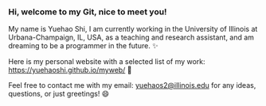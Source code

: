 ### Hi, welcome to my Git, nice to meet you!

My name is Yuehao Shi, I am currently working in the University of Illinois at Urbana-Champaign, IL, USA, as a teaching and research assistant, and am dreaming to be a programmer in the future. ✨

Here is my personal website with a selected list of my work: https://yuehaoshi.github.io/myweb/ 🌱

Feel free to contact me with my email: yuehaos2@illinois.edu for any ideas, questions, or just greetings! 😄

<!--
**yuehaoshi/yuehaoshi** is a ✨ _special_ ✨ repository because its `README.md` (this file) appears on your GitHub profile.

Here are some ideas to get you started:

- 🔭 I’m currently working on ...
- 🌱 I’m currently learning ...
- 👯 I’m looking to collaborate on ...
- 🤔 I’m looking for help with ...
- 💬 Ask me about ...
- 📫 How to reach me: ...
- 😄 Pronouns: ...
- ⚡ Fun fact: ...
-->
